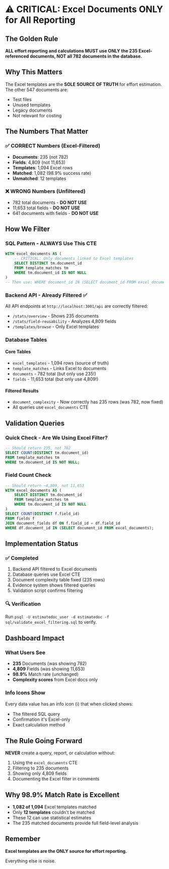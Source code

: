# ⚠️ CRITICAL: Excel Documents ONLY for All Reporting

## The Golden Rule
**ALL effort reporting and calculations MUST use ONLY the 235 Excel-referenced documents, NOT all 782 documents in the database.**

## Why This Matters
The Excel templates are the **SOLE SOURCE OF TRUTH** for effort estimation. The other 547 documents are:
- Test files
- Unused templates
- Legacy documents
- Not relevant for costing

## The Numbers That Matter

### ✅ CORRECT Numbers (Excel-Filtered)
- **Documents**: 235 (not 782)
- **Fields**: 4,809 (not 11,653)
- **Templates**: 1,094 Excel rows
- **Matched**: 1,082 (98.9% success rate)
- **Unmatched**: 12 templates

### ❌ WRONG Numbers (Unfiltered)
- 782 total documents - **DO NOT USE**
- 11,653 total fields - **DO NOT USE**
- 641 documents with fields - **DO NOT USE**

## How We Filter

### SQL Pattern - ALWAYS Use This CTE
```sql
WITH excel_documents AS (
    -- CRITICAL: Only documents linked to Excel templates
    SELECT DISTINCT tm.document_id
    FROM template_matches tm
    WHERE tm.document_id IS NOT NULL
)
-- Then use: WHERE document_id IN (SELECT document_id FROM excel_documents)
```

### Backend API - Already Filtered ✅
All API endpoints at `http://localhost:3001/api` are correctly filtered:
- `/stats/overview` - Shows 235 documents
- `/stats/field-reusability` - Analyzes 4,809 fields
- `/templates/browse` - Only Excel templates

### Database Tables

#### Core Tables
- `excel_templates` - 1,094 rows (source of truth)
- `template_matches` - Links Excel to documents
- `documents` - 782 total (but only use 235!)
- `fields` - 11,653 total (but only use 4,809!)

#### Filtered Results
- `document_complexity` - Now correctly has 235 rows (was 782, now fixed)
- All queries use `excel_documents` CTE

## Validation Queries

### Quick Check - Are We Using Excel Filter?
```sql
-- Should return 235, not 782
SELECT COUNT(DISTINCT tm.document_id) 
FROM template_matches tm 
WHERE tm.document_id IS NOT NULL;
```

### Field Count Check
```sql
-- Should return ~4,809, not 11,653
WITH excel_documents AS (
    SELECT DISTINCT tm.document_id
    FROM template_matches tm
    WHERE tm.document_id IS NOT NULL
)
SELECT COUNT(DISTINCT f.field_id)
FROM fields f
JOIN document_fields df ON f.field_id = df.field_id
WHERE df.document_id IN (SELECT document_id FROM excel_documents);
```

## Implementation Status

### ✅ Completed
1. Backend API filtered to Excel documents
2. Database queries use Excel CTE
3. Document complexity table fixed (235 rows)
4. Evidence system shows filtered queries
5. Validation script confirms filtering

### 🔍 Verification
Run `psql -U estimatedoc_user -d estimatedoc -f sql/validate_excel_filtering.sql` to verify.

## Dashboard Impact

### What Users See
- **235** Documents (was showing 782)
- **4,809** Fields (was showing 11,653)
- **98.9%** Match rate (unchanged)
- **Complexity scores** from Excel docs only

### Info Icons Show
Every data value has an info icon (ℹ️) that when clicked shows:
- The filtered SQL query
- Confirmation it's Excel-only
- Exact calculation method

## The Rule Going Forward

**NEVER** create a query, report, or calculation without:
1. Using the `excel_documents` CTE
2. Filtering to 235 documents
3. Showing only 4,809 fields
4. Documenting the Excel filter in comments

## Why 98.9% Match Rate is Excellent

- **1,082 of 1,094** Excel templates matched
- Only **12 templates** couldn't be matched
- These 12 can use statistical estimates
- The 235 matched documents provide full field-level analysis

## Remember

**Excel templates are the ONLY source for effort reporting.**

Everything else is noise.